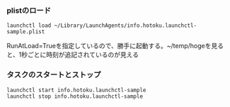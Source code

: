 ### plistのロード

```
launchctl load ~/Library/LaunchAgents/info.hotoku.launchctl-sample.plist 
```

RunAtLoad=Trueを指定しているので、勝手に起動する。~/temp/hogeを見ると、1秒ごとに時刻が追記されているのが見える

### タスクのスタートとストップ

```
launchctl start info.hotoku.launchctl-sample
launchctl stop info.hotoku.launchctl-sample
```
